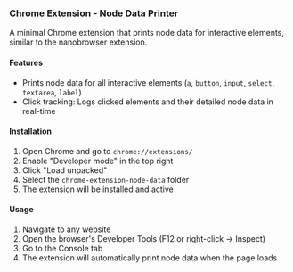 

### Chrome Extension - Node Data Printer

A minimal Chrome extension that prints node data for interactive elements, similar to the nanobrowser extension.

#### Features

- Prints node data for all interactive elements (`a`, `button`, `input`, `select`, `textarea`, `label`)
- Click tracking: Logs clicked elements and their detailed node data in real-time

#### Installation

1. Open Chrome and go to `chrome://extensions/`
2. Enable "Developer mode" in the top right
3. Click "Load unpacked"
4. Select the `chrome-extension-node-data` folder
5. The extension will be installed and active

#### Usage

1. Navigate to any website
2. Open the browser's Developer Tools (F12 or right-click → Inspect)
3. Go to the Console tab
4. The extension will automatically print node data when the page loads
